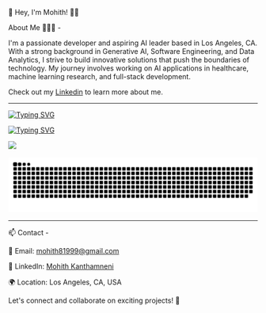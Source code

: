 👋 Hey, I'm Mohith! 👨‍💻

About Me 🧘🏻‍♂️ -

I'm a passionate developer and aspiring AI leader based in Los Angeles, CA. With a strong background in Generative AI, Software Engineering, and Data Analytics, I strive to build innovative solutions that push the boundaries of technology. My journey involves working on AI applications in healthcare, machine learning research, and full-stack development.

Check out my [Linkedin](https://www.linkedin.com/in/mohith-kanthamneni) to learn more about me.

---


[![Typing SVG](https://readme-typing-svg.demolab.com?font=Poppins&duration=3000&pause=1000&color=000000&background=CED4DAA3&center=true&vCenter=true&repeat=false&random=true&width=450&lines=Hi%2C+My+name+is+Mohith+Kanthamneni)](https://www.linkedin.com/in/mohith-kanthamneni/) 

[![Typing SVG](https://readme-typing-svg.demolab.com?font=Poppins&duration=4000&pause=1000&color=000000&background=CED4DAA3&center=true&vCenter=true&repeat=false&random=true&width=450&lines=Enthusiastic+fellow)](https://www.linkedin.com/in/mohith-kanthamneni/)

[![](https://skillicons.dev/icons?i=linkedin&perline=3)](https://www.linkedin.com/in/mohith-kanthamneni/)



<picture>
  <source
    media="(prefers-color-scheme: dark)"
    srcset="https://raw.githubusercontent.com/platane/snk/output/github-contribution-grid-snake-dark.svg"
  />
  <source
    media="(prefers-color-scheme: light)"
    srcset="https://raw.githubusercontent.com/platane/snk/output/github-contribution-grid-snake.svg"
  />
  <img
    alt="github contribution grid snake animation"
    src="https://raw.githubusercontent.com/platane/snk/output/github-contribution-grid-snake.svg"
  />
</picture>

--- 




📫 Contact -

📧 Email: mohith81999@gmail.com

🔗 LinkedIn: [Mohith Kanthamneni](https://www.linkedin.com/in/mohith-kanthamneni)

🌍 Location: Los Angeles, CA, USA

Let's connect and collaborate on exciting projects! 🚀
